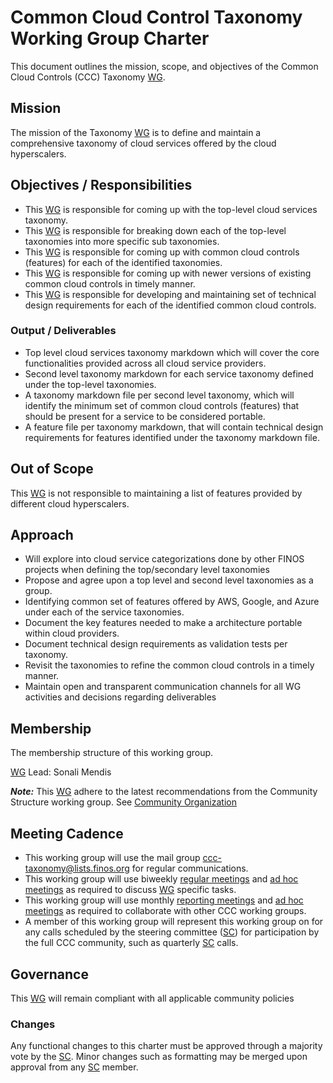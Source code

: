 # Common Cloud Control Taxonomy Working Group Charter

This document outlines the mission, scope, and objectives of the Common Cloud Controls (CCC) Taxonomy [WG].

## Mission

The mission of the Taxonomy [WG] is to define and maintain a comprehensive taxonomy of cloud services offered by the cloud hyperscalers.

## Objectives / Responsibilities

- This [WG] is responsible for coming up with the top-level cloud services taxonomy.
- This [WG] is responsible for breaking down each of the top-level taxonomies into more specific sub taxonomies.
- This [WG] is responsible for coming up with common cloud controls (features) for each of the identified taxonomies.
- This [WG] is responsible for coming up with newer versions of existing common cloud controls in timely manner.
- This [WG] is responsible for developing and maintaining set of technical design requirements for each of the identified common cloud controls. 

### Output / Deliverables

- Top level cloud services taxonomy markdown which will cover the core functionalities provided across all cloud service providers.
- Second level taxonomy markdown for each service taxonomy defined under the top-level taxonomies.
- A taxonomy markdown file per second level taxonomy, which will identify the minimum set of common cloud controls (features) that should be present for a service to be considered portable.
- A feature file per taxonomy markdown, that will contain technical design requirements for features identified under the taxonomy markdown file.

## Out of Scope

This [WG] is not responsible to maintaining a list of features provided by different cloud hyperscalers.

## Approach

- Will explore into cloud service categorizations done by other FINOS projects when defining the top/secondary level taxonomies
- Propose and agree upon a top level and second level taxonomies as a group.
- Identifying common set of features offered by AWS, Google, and Azure under each of the service taxonomies.
- Document the key features needed to make a architecture portable within cloud providers.
- Document technical design requirements as validation tests per taxonomy.
- Revisit the taxonomies to refine the common cloud controls in a timely manner.
- Maintain open and transparent communication channels for all WG activities and decisions regarding deliverables

## Membership

The membership structure of this working group.

[WG] Lead: Sonali Mendis

***Note:*** This [WG] adhere to the latest recommendations from the Community Structure working group. See [Community Organization](../recommendations/community-organisation.md#roles-definition-for-a-working-group)

## Meeting Cadence

* This working group will use the mail group <ccc-taxonomy@lists.finos.org> for regular communications.
* This working group will use biweekly [regular meetings](../community-guidelines/communication.md#regular-meetings) and [ad hoc meetings](../community-guidelines/communication.md#ad-hoc-meetings) as required to discuss [WG] specific tasks.
* This working group will use monthly [reporting meetings](../community-guidelines/communication.md#reporting-meetings) and [ad hoc meetings](../community-guidelines/communication.md#ad-hoc-meetings) as required to collaborate with other CCC working groups.
* A member of this working group will represent this working group on for any calls scheduled by the steering committee ([SC]) for participation by the full CCC community, such as quarterly [SC] calls.

## Governance

This [WG] will remain compliant with all applicable community policies

### Changes

Any functional changes to this charter must be approved through a majority vote by the [SC]. Minor changes such as formatting may be merged upon approval from any [SC] member.

[WG]: <../../community-groups.md#working-groups>
[SC]: <../../community-groups.md#steering-committee>